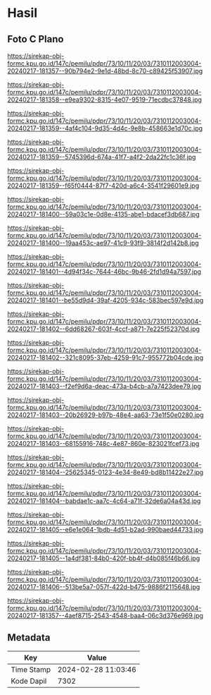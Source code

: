 # Hasil

## Foto C Plano

https://sirekap-obj-formc.kpu.go.id/147c/pemilu/pdpr/73/10/11/20/03/7310112003004-20240217-181357--90b794e2-9e1d-48bd-8c70-c89425f53907.jpg

https://sirekap-obj-formc.kpu.go.id/147c/pemilu/pdpr/73/10/11/20/03/7310112003004-20240217-181358--e9ea9302-8315-4e07-9519-71ecdbc37848.jpg

https://sirekap-obj-formc.kpu.go.id/147c/pemilu/pdpr/73/10/11/20/03/7310112003004-20240217-181359--4af4c104-9d35-4d4c-9e8b-458663e1d70c.jpg

https://sirekap-obj-formc.kpu.go.id/147c/pemilu/pdpr/73/10/11/20/03/7310112003004-20240217-181359--5745396d-674a-41f7-a4f2-2da22fc1c36f.jpg

https://sirekap-obj-formc.kpu.go.id/147c/pemilu/pdpr/73/10/11/20/03/7310112003004-20240217-181359--f65f0444-87f7-420d-a6c4-3541f29601e9.jpg

https://sirekap-obj-formc.kpu.go.id/147c/pemilu/pdpr/73/10/11/20/03/7310112003004-20240217-181400--59a03c1e-0d8e-4135-abe1-bdacef3db687.jpg

https://sirekap-obj-formc.kpu.go.id/147c/pemilu/pdpr/73/10/11/20/03/7310112003004-20240217-181400--19aa453c-ae97-41c9-93f9-3814f2d142b8.jpg

https://sirekap-obj-formc.kpu.go.id/147c/pemilu/pdpr/73/10/11/20/03/7310112003004-20240217-181401--4d94f34c-7644-46bc-9b46-2fd1d94a7597.jpg

https://sirekap-obj-formc.kpu.go.id/147c/pemilu/pdpr/73/10/11/20/03/7310112003004-20240217-181401--be55d9d4-39af-4205-934c-583bec597e9d.jpg

https://sirekap-obj-formc.kpu.go.id/147c/pemilu/pdpr/73/10/11/20/03/7310112003004-20240217-181402--6dd68267-603f-4ccf-a871-7e225f52370d.jpg

https://sirekap-obj-formc.kpu.go.id/147c/pemilu/pdpr/73/10/11/20/03/7310112003004-20240217-181402--321c8095-37eb-4259-91c7-955772b04cde.jpg

https://sirekap-obj-formc.kpu.go.id/147c/pemilu/pdpr/73/10/11/20/03/7310112003004-20240217-181403--f2ef9d6a-deac-473a-b4cb-a7a7423dee79.jpg

https://sirekap-obj-formc.kpu.go.id/147c/pemilu/pdpr/73/10/11/20/03/7310112003004-20240217-181403--20b26929-b97b-48e4-aa63-73e1f50e0280.jpg

https://sirekap-obj-formc.kpu.go.id/147c/pemilu/pdpr/73/10/11/20/03/7310112003004-20240217-181403--68155916-748c-4e87-860e-823021fcef73.jpg

https://sirekap-obj-formc.kpu.go.id/147c/pemilu/pdpr/73/10/11/20/03/7310112003004-20240217-181404--25625345-0123-4e34-8e49-bd8b11422e27.jpg

https://sirekap-obj-formc.kpu.go.id/147c/pemilu/pdpr/73/10/11/20/03/7310112003004-20240217-181404--babdae1c-aa7c-4c64-a71f-32de6a04a43d.jpg

https://sirekap-obj-formc.kpu.go.id/147c/pemilu/pdpr/73/10/11/20/03/7310112003004-20240217-181405--e6e1e064-1bdb-4d51-b2ad-990baed44733.jpg

https://sirekap-obj-formc.kpu.go.id/147c/pemilu/pdpr/73/10/11/20/03/7310112003004-20240217-181405--1a4df381-84b0-420f-bb4f-d4b085f46b66.jpg

https://sirekap-obj-formc.kpu.go.id/147c/pemilu/pdpr/73/10/11/20/03/7310112003004-20240217-181406--513be5a7-057f-422d-b475-9886f2115648.jpg

https://sirekap-obj-formc.kpu.go.id/147c/pemilu/pdpr/73/10/11/20/03/7310112003004-20240217-181357--4aef8715-2543-4548-baa4-06c3d376e969.jpg


## Metadata

| Key        | Value               |
| ---------- | ------------------- |
| Time Stamp | 2024-02-28 11:03:46 |
| Kode Dapil | 7302                |



